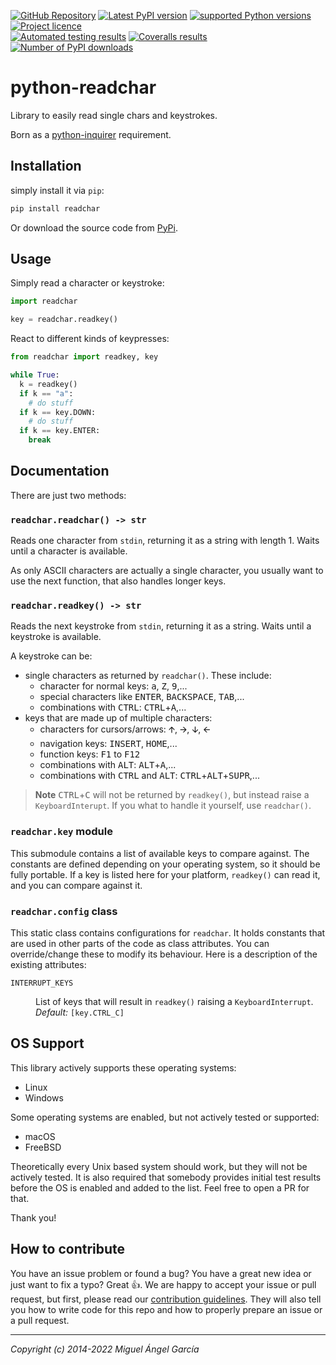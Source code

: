 [![GitHub Repository](https://badges.aleen42.com/src/github.svg)](https://github.com/magmax/python-readchar)
[![Latest PyPI version](https://img.shields.io/pypi/v/readchar.svg)](https://pypi.python.org/pypi/readchar)
[![supported Python versions](https://img.shields.io/pypi/pyversions/readchar)](https://pypi.python.org/pypi/readchar)
[![Project licence](https://img.shields.io/pypi/l/readchar?color=blue)](LICENCE) <br>
[![Automated testing results](https://github.com/magmax/python-readchar/actions/workflows/run-tests.yaml/badge.svg?branch=master)](https://github.com/magmax/python-readchar/actions/workflows/run-tests.yaml?query=branch%3Amaster)
[![Coveralls results](https://coveralls.io/repos/github/magmax/python-readchar/badge.svg?branch=master)](https://coveralls.io/github/magmax/python-readchar?branch=master)
[![Number of PyPI downloads](https://img.shields.io/pypi/dd/readchar.svg)](https://pypi.python.org/pypi/readchar)

# python-readchar

Library to easily read single chars and keystrokes.

Born as a [python-inquirer](https://github.com/magmax/python-inquirer) requirement.

## Installation

simply install it via `pip`:

```bash
pip install readchar
```

Or download the source code from [PyPi](https://pypi.python.org/pypi/readchar).

## Usage

Simply read a character or keystroke:

```python
import readchar

key = readchar.readkey()
```

React to different kinds of keypresses:

```python
from readchar import readkey, key

while True:
  k = readkey()
  if k == "a":
    # do stuff
  if k == key.DOWN:
    # do stuff
  if k == key.ENTER:
    break
```

## Documentation

There are just two methods:

### `readchar.readchar() -> str`

Reads one character from `stdin`, returning it as a string with length 1. Waits until a
character is available.

As only ASCII characters are actually a single character, you usually want to use the
next function, that also handles longer keys.

### `readchar.readkey() -> str`

Reads the next keystroke from `stdin`, returning it as a string. Waits until a keystroke
is available.

A keystroke can be:

- single characters as returned by `readchar()`. These include:
  - character for normal keys: <kbd>a</kbd>, <kbd>Z</kbd>, <kbd>9</kbd>,...
  - special characters like <kbd>ENTER</kbd>, <kbd>BACKSPACE</kbd>, <kbd>TAB</kbd>,...
  - combinations with <kbd>CTRL</kbd>: <kbd>CTRL</kbd>+<kbd>A</kbd>,...
- keys that are made up of multiple characters:
  - characters for cursors/arrows: <kbd>🡩</kbd>, <kbd>🡪</kbd>, <kbd>🡫</kbd>,
    <kbd>🡨</kbd>
  - navigation keys: <kbd>INSERT</kbd>, <kbd>HOME</kbd>,...
  - function keys: <kbd>F1</kbd> to <kbd>F12</kbd>
  - combinations with <kbd>ALT</kbd>: <kbd>ALT</kbd>+<kbd>A</kbd>,...
  - combinations with <kbd>CTRL</kbd> and <kbd>ALT</kbd>:
    <kbd>CTRL</kbd>+<kbd>ALT</kbd>+<kbd>SUPR</kbd>,...

> **Note** <kbd>CTRL</kbd>+<kbd>C</kbd> will not be returned by `readkey()`, but instead
> raise a `KeyboardInterupt`. If you what to handle it yourself, use `readchar()`.

### `readchar.key` module

This submodule contains a list of available keys to compare against. The constants are
defined depending on your operating system, so it should be fully portable. If a key is
listed here for your platform, `readkey()` can read it, and you can compare against it.

### `readchar.config` class

This static class contains configurations for `readchar`. It holds constants that are
used in other parts of the code as class attributes. You can override/change these to
modify its behaviour. Here is a description of the existing attributes:

<dl>
<dt><code>INTERRUPT_KEYS</code></dt>
<dd>

List of keys that will result in `readkey()` raising a `KeyboardInterrupt`. <br>
*Default:* `[key.CTRL_C]`

</dd>
</dl>

## OS Support

This library actively supports these operating systems:

- Linux
- Windows

Some operating systems are enabled, but not actively tested or supported:

- macOS
- FreeBSD

Theoretically every Unix based system should work, but they will not be actively tested.
It is also required that somebody provides initial test results before the OS is enabled
and added to the list. Feel free to open a PR for that.

Thank you!

## How to contribute

You have an issue problem or found a bug? You have a great new idea or just want to fix
a typo? Great :+1:. We are happy to accept your issue or pull request, but first, please
read our
[contribution guidelines](https://github.com/magmax/python-readchar/blob/master/CONTRIBUTING.md).
They will also tell you how to write code for this repo and how to properly prepare an
issue or a pull request.

______________________________________________________________________

*Copyright (c) 2014-2022 Miguel Ángel García*
